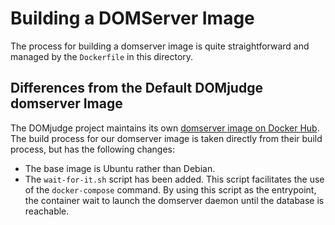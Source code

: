 # Building a DOMServer Image

The process for building a domserver image is quite straightforward and managed by the `Dockerfile`
in this directory.

## Differences from the Default DOMjudge domserver Image

The DOMjudge project maintains its own
[domserver image on Docker Hub](https://hub.docker.com/r/domjudge/domserver/). The build process for
our domserver image is taken directly from their build process, but has the following changes:

*   The base image is Ubuntu rather than Debian.
*   The `wait-for-it.sh` script has been added. This script facilitates the use of the
    `docker-compose` command. By using this script as the entrypoint, the container wait to launch
    the domserver daemon until the database is reachable.
